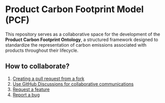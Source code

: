 # Product Carbon Footprint Model (PCF)

This repository serves as a collaborative space for the development of the **Product Carbon Footprint Ontology**, a structured framework designed to standardize the representation of carbon emissions associated with products throughout their lifecycle.

## How to collaborate?

1) [Creating a pull request from a fork](https://docs.github.com/en/pull-requests/collaborating-with-pull-requests/proposing-changes-to-your-work-with-pull-requests/creating-a-pull-request-from-a-fork)
2) [Use GitHub Discussions for collaborative communications](https://github.com/healthtrack-x/pcf-model/discussions)
3) [Request a feature](https://github.com/healthtrack-x/pcf-model/issues/new?assignees=&labels=&projects=&template=feature_request.md&title=)
4) [Report a bug](https://github.com/healthtrack-x/pcf-model/issues/new?assignees=&labels=&projects=&template=bug_report.md&title=)
